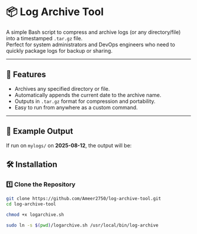 # 📦 Log Archive Tool

A simple Bash script to compress and archive logs (or any directory/file) into a timestamped `.tar.gz` file.  
Perfect for system administrators and DevOps engineers who need to quickly package logs for backup or sharing.

---

## 🚀 Features
- Archives any specified directory or file.
- Automatically appends the current date to the archive name.
- Outputs in `.tar.gz` format for compression and portability.
- Easy to run from anywhere as a custom command.

---

## 📂 Example Output
If run on `mylogs/` on **2025-08-12**, the output will be:

## 🛠 Installation

### 1️⃣ Clone the Repository
```bash
git clone https://github.com/Ameer2750/log-archive-tool.git
cd log-archive-tool

chmod +x logarchive.sh

sudo ln -s $(pwd)/logarchive.sh /usr/local/bin/log-archive
